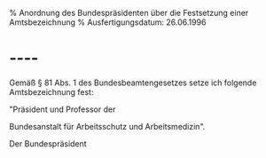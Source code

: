 % Anordnung des Bundespräsidenten über die Festsetzung einer Amtsbezeichnung
% Ausfertigungsdatum: 26.06.1996
 
# ----

Gemäß § 81 Abs. 1 des Bundesbeamtengesetzes setze ich folgende Amtsbezeichnung fest:

  
  
"Präsident und Professor der

Bundesanstalt für Arbeitsschutz und Arbeitsmedizin".

Der Bundespräsident
